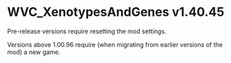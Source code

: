# WVC_XenotypesAndGenes v1.40.45
 
Pre-release versions require resetting the mod settings.

Versions above 1.00.96 require (when migrating from earlier versions of the mod) a new game.
